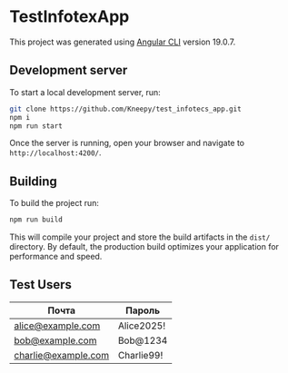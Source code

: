# TestInfotexApp

This project was generated using [Angular CLI](https://github.com/angular/angular-cli) version 19.0.7.

## Development server

To start a local development server, run:

```bash
git clone https://github.com/Kneepy/test_infotecs_app.git
npm i
npm run start
```

Once the server is running, open your browser and navigate to `http://localhost:4200/`.

## Building

To build the project run:

```bash
npm run build
```

This will compile your project and store the build artifacts in the `dist/` directory. By default, the production build optimizes your application for performance and speed.

## Test Users

| Почта      | Пароль     |
|------------|------------|
| alice@example.com  | Alice2025! |
| bob@example.com  | Bob@1234   |
| charlie@example.com  | Charlie99! |
